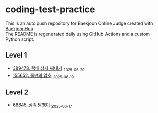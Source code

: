 # coding-test-practice
This is an auto push repository for Baekjoon Online Judge created with [BaekjoonHub](https://github.com/BaekjoonHub/BaekjoonHub).  
The README is regenerated daily using GitHub Actions and a custom Python script.

<!-- START_AUTOGEN -->
## Level 1
- [389478. 택배 상자 꺼내기](프로그래머스/1/389478. 택배 상자 꺼내기/README.md) <sub>2025-06-20</sub>
- [155652. 둘만의 암호](프로그래머스/1/155652. 둘만의 암호/README.md) <sub>2025-06-19</sub>

## Level 2
- [68645. 삼각 달팽이](프로그래머스/2/68645. 삼각 달팽이/README.md) <sub>2025-06-17</sub>

<!-- END_AUTOGEN -->
